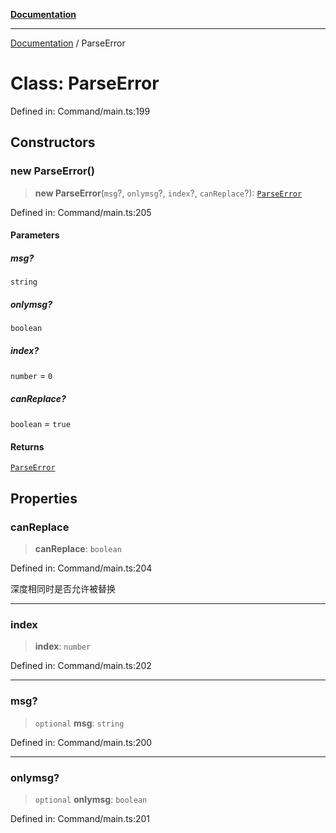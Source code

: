 [**Documentation**](../README.md)

***

[Documentation](../globals.md) / ParseError

# Class: ParseError

Defined in: Command/main.ts:199

## Constructors

### new ParseError()

> **new ParseError**(`msg`?, `onlymsg`?, `index`?, `canReplace`?): [`ParseError`](ParseError.md)

Defined in: Command/main.ts:205

#### Parameters

##### msg?

`string`

##### onlymsg?

`boolean`

##### index?

`number` = `0`

##### canReplace?

`boolean` = `true`

#### Returns

[`ParseError`](ParseError.md)

## Properties

### canReplace

> **canReplace**: `boolean`

Defined in: Command/main.ts:204

深度相同时是否允许被替换

***

### index

> **index**: `number`

Defined in: Command/main.ts:202

***

### msg?

> `optional` **msg**: `string`

Defined in: Command/main.ts:200

***

### onlymsg?

> `optional` **onlymsg**: `boolean`

Defined in: Command/main.ts:201
